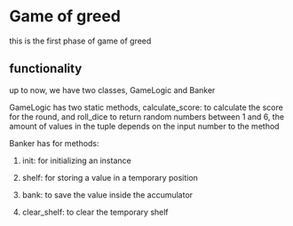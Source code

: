 # Game of greed


this is the first phase of game of greed

## functionality


up to now, we have two classes, GameLogic and Banker

GameLogic has two static methods, calculate_score: to calculate the score for the round, and roll_dice to return random numbers between 1 and 6, the amount of values in the tuple depends on the input number to the method

Banker has for methods:

1. init: for initializing an instance

2. shelf: for storing a value in a temporary position

3. bank: to save the value inside the accumulator

4. clear_shelf: to clear the temporary shelf